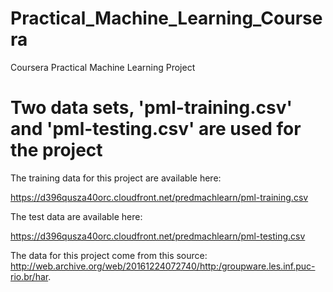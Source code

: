 # Practical_Machine_Learning_Coursera
Coursera Practical Machine Learning Project


# Two data sets, 'pml-training.csv' and 'pml-testing.csv' are used for the project  


The training data for this project are available here:

https://d396qusza40orc.cloudfront.net/predmachlearn/pml-training.csv

The test data are available here:

https://d396qusza40orc.cloudfront.net/predmachlearn/pml-testing.csv

The data for this project come from this source: http://web.archive.org/web/20161224072740/http:/groupware.les.inf.puc-rio.br/har. 


